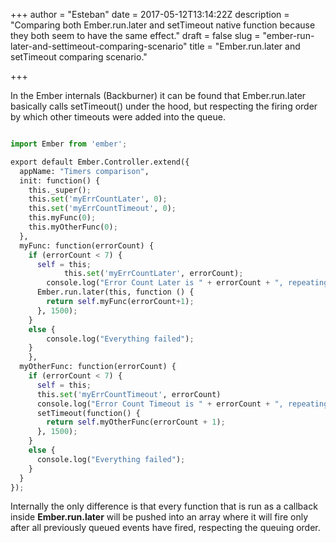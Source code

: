 +++
author = "Esteban"
date = 2017-05-12T13:14:22Z
description = "Comparing both Ember.run.later and setTimeout native function because they both seem to have the same effect."
draft = false
slug = "ember-run-later-and-settimeout-comparing-scenario"
title = "Ember.run.later and setTimeout comparing scenario."

+++


In the Ember internals (Backburner) it can be found that Ember.run.later basically calls setTimeout() under the hood, but respecting the firing order by which other timeouts were added into the queue. 


```python

import Ember from 'ember';

export default Ember.Controller.extend({
  appName: "Timers comparison",
  init: function() {
    this._super();
    this.set('myErrCountLater', 0);
    this.set('myErrCountTimeout', 0);
    this.myFunc(0);
    this.myOtherFunc(0);
  },
  myFunc: function(errorCount) {
    if (errorCount < 7) {
      self = this;
            this.set('myErrCountLater', errorCount);
        console.log("Error Count Later is " + errorCount + ", repeating");
      Ember.run.later(this, function () {
        return self.myFunc(errorCount+1);
      }, 1500);
    }
    else {
        console.log("Everything failed");
    }
    },
  myOtherFunc: function(errorCount) {
    if (errorCount < 7) {
      self = this;
      this.set('myErrCountTimeout', errorCount)
      console.log("Error Count Timeout is " + errorCount + ", repeating");
      setTimeout(function() {
        return self.myOtherFunc(errorCount + 1);
      }, 1500);
    }
    else {
      console.log("Everything failed");
    }
  }
});

```


Internally the only difference is that every function that is run as a callback inside **Ember.run.later** will be pushed into an array where it will fire only after all previously queued events have fired, respecting the queuing order.

